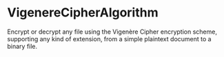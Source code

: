# VigenereCipherAlgorithm
Encrypt or decrypt any file using the Vigenère Cipher encryption scheme, supporting any kind of extension, from a simple plaintext document to a binary file.
